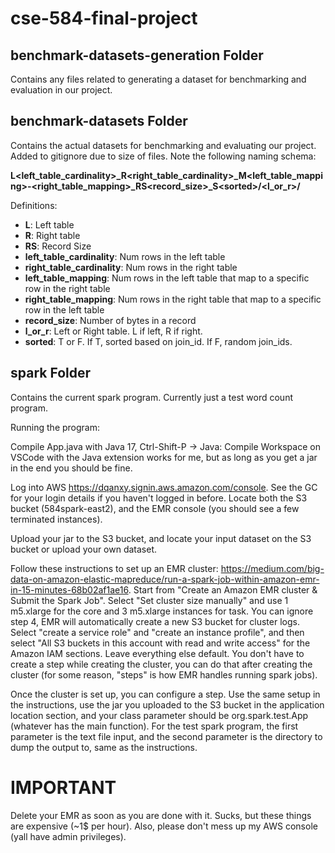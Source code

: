 # cse-584-final-project

## benchmark-datasets-generation Folder
Contains any files related to generating a dataset for benchmarking and evaluation in our project.

## benchmark-datasets Folder
Contains the actual datasets for benchmarking and evaluating our project. Added to gitignore due to size of files. Note the following naming schema:

<strong>L\<left_table_cardinality>_R\<right_table_cardinality>_M\<left_table_mapping>-\<right_table_mapping>_RS\<record_size>_S\<sorted>/\<l_or_r>/</strong>

Definitions:
* <strong>L</strong>: Left table
* <strong>R</strong>: Right table
* <strong>RS</strong>: Record Size
* <strong>left_table_cardinality</strong>: Num rows in the left table
* <strong>right_table_cardinality</strong>: Num rows in the right table
* <strong>left_table_mapping</strong>: Num rows in the left table that map to a specific row in the right table
* <strong>right_table_mapping</strong>: Num rows in the right table that map to a specific row in the left table
* <strong>record_size</strong>: Number of bytes in a record
* <strong>l_or_r</strong>: Left or Right table. L if left, R if right.
* <strong>sorted</strong>: T or F. If T, sorted based on join_id. If F, random join_ids.

## spark Folder
Contains the current spark program. Currently just a test word count program.

Running the program:

Compile App.java with Java 17, Ctrl-Shift-P -> Java: Compile Workspace on VSCode with the Java extension works for me, but as long as you get a jar in the end you should be fine.

Log into AWS https://dqanxy.signin.aws.amazon.com/console. See the GC for your login details if you haven't logged in before. Locate both the S3 bucket (584spark-east2), and the EMR console (you should see a few terminated instances). 

Upload your jar to the S3 bucket, and locate your input dataset on the S3 bucket or upload your own dataset.

Follow these instructions to set up an EMR cluster: https://medium.com/big-data-on-amazon-elastic-mapreduce/run-a-spark-job-within-amazon-emr-in-15-minutes-68b02af1ae16. Start from "Create an Amazon EMR cluster & Submit the Spark Job". Select "Set cluster size manually" and use 1 m5.xlarge for the core and 3 m5.xlarge instances for task. You can ignore step 4, EMR will automatically create a new S3 bucket for cluster logs. Select "create a service role" and "create an instance profile", and then select "All S3 buckets in this account with read and write access" for the Amazon IAM sections. Leave everything else default. You don't have to create a step while creating the cluster, you can do that after creating the cluster (for some reason, "steps" is how EMR handles running spark jobs).

Once the cluster is set up, you can configure a step. Use the same setup in the instructions, use the jar you uploaded to the S3 bucket in the application location section, and your class parameter should be org.spark.test.App (whatever has the main function). For the test spark program, the first parameter is the text file input, and the second parameter is the directory to dump the output to, same as the instructions.

# IMPORTANT

Delete your EMR as soon as you are done with it. Sucks, but these things are expensive (~1$ per hour). Also, please don't mess up my AWS console (yall have admin privileges).